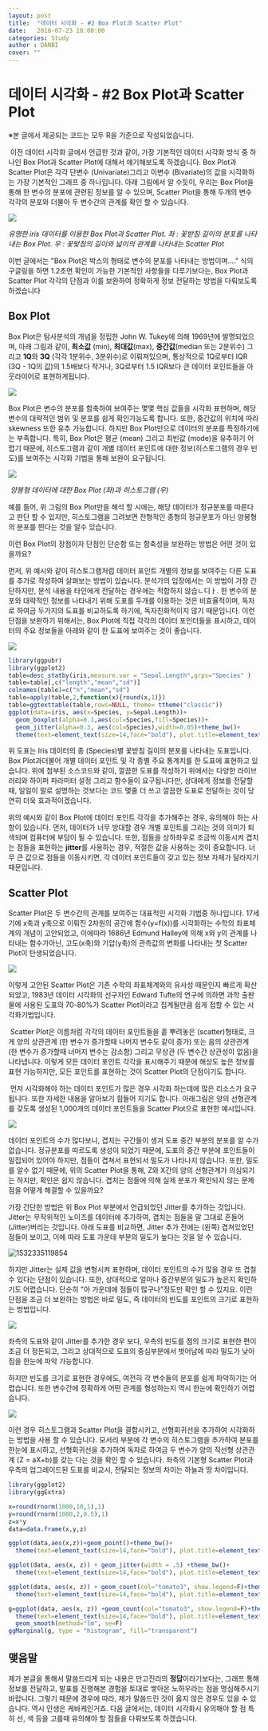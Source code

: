 ```yaml
---
layout: post
title:  "데이터 시각화 - #2 Box Plot과 Scatter Plot"
date:   2018-07-23 18:00:00
categories: Study
author : DANBI
cover: ""
---
```


# 데이터 시각화 - #2 Box Plot과 Scatter Plot

※본 글에서 제공되는 코드는 모두 R을 기준으로 작성되었습니다. 

​	이전 데이터 시각화 글에서 언급한 것과 같이, 가장 기본적인 데이터 시각화 방식 중 하나인  Box Plot과 Scatter Plot에 대해서 얘기해보도록 하겠습니다.  Box Plot과 Scatter Plot은 각각 단변수 (Univariate)그리고 이변수 (Bivariate)의 값을 시각화하는 가장 기본적인 그래프 중 하나입니다. 아래 그림에서 알 수듯이, 우리는 Box Plot을 통해 한 변수의 분포에 관련된 정보를 알 수 있으며, Scatter Plot을 통해 두개의 변수 각각의 분포와 더불아 두 변수간의 관계를 확인 할 수 있습니다.

![](/assets/study/eda2/eda2_graph1.png)

*유명한 iris 데이터를 이용한 Box Plot과 Scatter Plot.*
*좌 : 꽃받침 길이의 분포를 나타내는 Box Plot. 우 : 꽃밪침의 길이와 넓이의 관계를 나타내는 Scatter Plot*

이번 글에서는 "Box Plot은 박스의 형태로 변수의 분포를 나타내는 방법이며...." 식의 구글링을 하면 1.2초면 확인이 가능한 기본적인 사항들을 다루기보다는, Box Plot과 Scatter Plot 각각의 단점과 이를 보완하여 정확하게 정보 전달하는 방법을 다뤄보도록 하겠습니다

## Box Plot

Box Plot은 탐사분석의 개념을 정립한 John W. Tukey에 의해 1969년에 발명되었으며, 아래 그림과 같이,  **최소값** (min), **최대값**(max), **중간값**(median 또는 2분위수) 그리고 **1Q**와 **3Q** (각각 1분위수, 3분위수)로 이뤄져있으며, 통상적으로 1Q로부터 IQR (3Q - 1Q의 값)의 1.5배보다 작거나, 3Q로부터 1.5 IQR보다 큰 데이터 포인트들을 아웃라이어로 표현하게됩니다. 

![](/assets/study/eda2/eda2_boxplot.png)

Box Plot은 변수의 분포를 함축하여 보여주는 몇몇 핵심 값들을 시각화 표현하며, 해당 변수의 대략적인 범위 및 분포를 쉽게 확인가능도록 합니다. 또한, 중간값의 위치에 따라 skewness 또한 유추 가능합니다. 하지만 Box Plot만으로 데이터의 분포를 특정하기에는 부족합니다. 특히, Box Plot은 평균 (mean) 그리고 최빈값 (mode)을 유추하기 어렵기 때문에, 히스토그램과 같이 개별 데이터 포인트에 대한 정보(히스토그램의 경우 빈도)를 보여주는 시각화 기법을 통해 보완이 요구됩니다. 

![](/assets/study/eda2/eda2_boxplot2.png)

​						*양봉형 데이터에 대한 Box Plot (좌)과 히스토그램 (우)*

예를 들어, 위 그림의 Box Plot만을 해석 할 시에는, 해당 데이터가 정규분포를 따른다고 판단 할 수 있지만, 히스토그램을 그려보면 전형적인 종형의 정규분포가 아닌 양봉형의 분포를 띈다는 것을 알수 있습니다. 

이런 Box Plot의 장점이자 단점인 단순함 또는 함축성을 보완하는 방법은 어떤 것이 있을까요? 

먼저, 위 예시와 같이 히스토그램처럼 데이터 포인트 개별의 정보를 보여주는 다른 도표를 추가로 작성하여 살펴보는 방법이 있습니다. 분석가의 입장에서는 이 방법이 가장 간단하지만, 분석 내용을 타인에게 전달하는 경우에는 적합하지 않습ㄴ디ㅏ. 한 변수의 분포와 대략적인 정보를 나타내기 위해 도표를 두개를 이용하는 것은 비효율적이며, 독자로 하여금 두가지의 도표를 비교하도록 하기에, 독자친화적이지 않기 때문입니다. 이런 단점을 보완하기 위해서는, Box  Plot에 직접 각각의 데이터 포인터들을 표시하고, 데이터의 주요 정보들을 아래와 같이 한 도표에 보여주는 것이 좋습니다. 

![](/assets/study/eda2/eda2_boxplot3.png)

```R
library(ggpubr)
library(ggplot2)
table=desc_statby(iris,measure.var = "Sepal.Length",grps="Species" )
table=table[,c("length","mean","sd")]
colnames(table)=c("n","mean","sd")
table=apply(table,2,function(x){round(x,1)})
table=ggtexttable(table,rows=NULL, theme= ttheme("classic"))
ggplot(data=iris, aes(x=Species, y=Sepal.Length))+
  geom_boxplot(alpha=0.1,aes(col=Species,fill=Species))+
  geom_jitter(alpha=0.3, aes(col=Species),width=0.05)+theme_bw()+
  theme(text=element_text(size=14,face="bold"), plot.title=element_text(hjust=0.5, size=16,face="bold"))+ annotation_custom(ggplotGrob(table),xmin=2.8,xmax=3.1,ymin=1.5)
```

위 도표는 Iris 데이터의 종 (Species)별 꽃받침 길이의 분포를 나타내는 도표입니다. Box Plot과더불어 개별 데이터 포인트 및 각 종별 주요 통계치를 한 도표에 표현하고 있습니다. 위에 첨부된 소스코드와 같이, 깔끔한 도표를 작성하기 위에서는 다양한 라이브러리와 하이퍼 파라미터 설정 그리고 함수들이 요구됩니다만, 상대에게 정보를 전달할 때, 일일이 말로 설명하는 것보다는 코드 몇줄 더 쓰고 깔끔한 도표로 전달하는 것이 당연히 더욱 효과적이겠습니다. 

위의 예시와 같이 Box Plot에 데이터 포인트 각각을 추가해주는 경우, 유의해야 하는 사항이 있습니다. 먼저, 데이터가 너무 방대할 경우 개별 포인트를 그리는 것의 의미가 퇴색되며 컴퓨터에 부담이 될 수 있습니다. 또한, 점들을 상하좌우로 조금씩 이동시켜 겹치는 점들을 표현하는 **jitter**를 사용하는 경우, 적절한 값을 사용하는 것이 중요합니다. 너무 큰 값으로 점들을 이동시키면, 각 데이터 포인트들이 갖고 있는 정보 자체가 달라지기 때문입니다. 



## Scatter Plot

Scatter Plot은 두 변수간의 관계를 보여주는 대표적인 시각화 기법중 하나입니다. 17세기에 x축과 y축으로 이뤄진 2차원의 공간에 함수(y=f(x))를 시각화하는 수학의 좌표체계의 개념이 고안되었고, 이에따라 1686년 Edmund Halley에 의해 x와 y의 관계를 나타내는 함수가아닌, 고도(x축)와 기압(y축)의 관측값의 변화를 나타내는 첫 Scatter Plot이 탄생되었습니다. 

![](/assets/study/eda2/eda2_sc1.png)

이렇게 고안된 Scatter Plot은 기존 수학의 좌표체계와의 유사성 때문인지 빠르게 확산되었고, 1983년 데이터 시각화의 선구자인 Edward Tufte의 연구에 의하면 과학 출판물에 사용된 도표의 70-80%가 Scatter Plot이라고 집계될만큼 쉽게 접할 수 있는 시각화기법입니다. 

​	Scatter Plot은 이름처럼 각각의 데이터 포인트들을 흩 뿌려놓은 (scatter)형태로, 크게 양의 상관관계 (한 변수가 증가할때 나머지 변수도 같이 증가) 또는 음의 상관관계 (한 변수가 증가할때 너머지 변수는 감소함) 그리고 무상관 (두 변수간 상관성이 없음)을 나타냅니다. 이렇게 모든 데이터 포인트 각각을 표시해주기 때문에 해상도 높은 정보를 표현 가능하지만, 모든 포인트를 표현하는 것이 Scatter Plot의 단점이기도 합니다. 

​	먼저 시각화해야 하는 데이터 포인트가 많은 경우 시각화 하는데에 많은 리소스가 요구됩니다. 또한 자세한 내용을 알아보기 힘들어 지기도 합니다. 아래그림은 양의  선형관계를 갖도록 생성된 1,000개의 데이터 포인트들을 Scatter Plot으로 표현한 예시입니다. 

![](/assets/study/eda2/eda2_sc2.png)

데이터 포인트의 수가 많다보니, 겹치는 구간들이 생겨 도표 중간 부분의 분포를 알 수가 없습니다. 정규분포를 따르도록 생성이 되었기 때문에, 도표의 중간 부분에 포인트들이 밀집되어 있어야 하지만, 점들이 겹쳐서 표현되서 밀도가 나타나지 않습니다. 또한, 밀도를 알수 없기 때문에, 위의 Scatter Plot을 통해, Z와 X간의 양의 선형관계가 의심되기는 하지만, 확인은 쉽지 않습니다. 겹치는 점들에 의해 실제 분포가 확인되지 않는 문제점을 어떻게 해결할 수 있을까요?

가장 간단한 방법은 위 Box Plot 부분에서 언급되었던 Jitter를 추가하는 것입니다. Jitter는 무작위적인 노이즈를 데이터에 추가하여, 겹치는 점들을 말 그대로 흔들어 (Jitter)버리는 것입니다. 아래 도표를 비교하면, Jitter 추가 전에는 (왼쪽) 겹쳐있었던 점들이 보이고, 이에 따라 도표 가운데 부분의 밀도가 높다는 것을 알 수 있습니다. 

![1532335119854](C:\Users\yoonjaej\AppData\Local\Temp\1532335119854.png)

하지만 Jitter는 실제 값을 변형시켜 표현하며, 데이터 포인트의 수가 많을 경우 또 겹칠수 있다는 단점이 있습니다. 또한, 상대적으로 얼마나 중간부분의 밀도가 높은지 확인하기도 어렵습니다. 단순히 "아 가운데에 점들이 많구나"정도만 확인 할 수 있지요. 이런 단점을 조금 더 보완하는 방법은 바로 밀도, 즉 데이터의 빈도를 포인트의 크기로 표현하는 방법입니다. 

![](/assets/study/eda2/eda2_sc5.png)

좌측의 도표와 같이 Jitter를 추가한 경우 보다, 우측의 빈도를 점의 크기로 표현한 편이 조금 더 정돈되고, 그리고 상대적으로 도표의 중심부분에서 벗어남에 따라 밀도가 낮아짐을 한눈에 파악 가능합니다. 

하지만 빈도를 크기로 표현한 경우에도, 여전히 각 변수들의 분포를 쉽게 파악하기는 어렵습니다. 또한 변수간에 정확하게 어떤 관계를 형성하는지 역시 한눈에 확인하기 어렵습니다. 



![](/assets/study/eda2/eda2_sc6.png)

이런 경우 히스토그램과 Scatter Plot을 결합시키고, 선형회귀선을 추가하여 시각화하는 방법을 사용 할 수 있습니다. 모서리 부분에 각 변수의 히스토그램을 추가하여 분포를 한눈에 표시하고, 선형회귀선을 추가하여 독자로 하여금 두 변수가 양의 직선형 상관관계 (Z = aX+b)를 갖는 다는 것을 확인 할 수 있습니다. 좌측의 기본형 Scatter Plot과 우측의 업그레이드된 도표를 비교시, 전달되는 정보의 차이는 하늘과 땅 차이입니다.

```R
library(ggplot2)
library(ggExtra)

x=round(rnorm(1000,10,1),1)
y=round(rnorm(1000,2,0.5),1)
z=x*y
data=data.frame(x,y,z)

ggplot(data,aes(x,z))+geom_point()+theme_bw()+
  theme(text=element_text(size=14,face="bold"), plot.title=element_text(hjust=0.5, size=16,face="bold"))

ggplot(data, aes(x, z)) + geom_jitter(width = .5) +theme_bw()+
  theme(text=element_text(size=14,face="bold"), plot.title=element_text(hjust=0.5, size=16,face="bold"))

ggplot(data, aes(x, z)) + geom_count(col="tomato3", show.legend=F)+theme_bw()+
  theme(text=element_text(size=14,face="bold"), plot.title=element_text(hjust=0.5, size=16,face="bold"))

g=ggplot(data, aes(x, z)) +geom_count(col="tomato3", show.legend=F)+theme_bw()+
  theme(text=element_text(size=14,face="bold"), plot.title=element_text(hjust=0.5, size=16,face="bold"))+
  geom_smooth(method="lm", se=F)
ggMarginal(g, type = "histogram", fill="transparent")
```



## 맺음말

제가 본글을 통해서 말씀드리게 되는 내용은 만고진리의 **정답**이라기보다는, 그래프 통해 정보를 전달하고, 발표를 진행해본 경험을 토대로 쌓아온 노하우라는 점을 명심해주시기 바랍니다. 그렇기 때문에 경우에 따라, 제가 말씀드린 것이 옳지 않은 경우도 있을 수 있습니다. 역시 인생은 케바케인거죠. 다음 글에서는, 데이터 시각화시 유의해야 할 점 특히 선, 색 등을 고를때 유의해야 할 점들을 다뤄보도록 하겠습니다.



